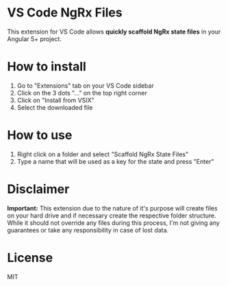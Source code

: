 # VS Code NgRx Files

This extension for VS Code allows **quickly scaffold NgRx state files** in your Angular 5+ project.

# How to install

1. Go to "Extensions" tab on your VS Code sidebar
2. Click on the 3 dots "..." on the top right corner
3. Click on "Install from VSIX"
4. Select the downloaded file

# How to use

1. Right click on a folder and select "Scaffold NgRx State Files"
2. Type a name that will be used as a key for the state and press "Enter"

# Disclaimer

**Important:** This extension due to the nature of it's purpose will create
files on your hard drive and if necessary create the respective folder structure.
While it should not override any files during this process, I'm not giving any guarantees
or take any responsibility in case of lost data. 

# License

MIT
